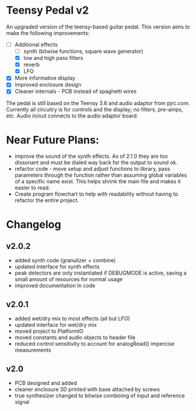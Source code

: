 # Teensy Pedal v2
An upgraded version of the teensy-based guitar pedal. This version aims to make the following improvements:
- [ ] Additional effects
    - [ ] synth (bitwise functions, square wave generator)
    - [x] low and high pass filters
    - [x] reverb
    - [x] LFO
- [x] More informative display
- [x] Improved enclosure design
- [x] Cleaner internals - PCB instead of spaghetti wires

The pedal is still based on the Teensy 3.6 and audio adaptor from pjrc.com. Currently all circuitry is for controls and the display; no filters, pre-amps, etc. Audio in/out connects to the audio adaptor board.

# Near Future Plans:
  * improve the sound of the synth effects. As of 2.1.0 they are too dissonant and must be dialed way back for the output to sound ok.
  * refactor code - move setup and adjust functions to library, pass parameters through the function rather than assuming global variables of a specific name exist. This helps shrink the main file and makes it easier to read.
  * Create program flowchart to help with readability without having to refactor the entire project.

# Changelog
## v2.0.2
  * added synth code (granulizer + combine)
  * updated interface for synth effects
  * peak detectors are only instantiated if DEBUGMODE is active, saving a small amount of resources for normal usage
  * improved documentation in code

## v2.0.1
  * added wet/dry mix to most effects (all but LFO)
  * updated interface for wet/dry mix
  * moved project to PlatformIO
  * moved constants and audio objects to header file
  * reduced control sensitivity to account for analogRead() impercise measurements

## v2.0
  * PCB designed and added
  * cleaner enclosure 3D printed with base attached by screws
  * true synthesizer changed to bitwise combining of input and reference signal

  


